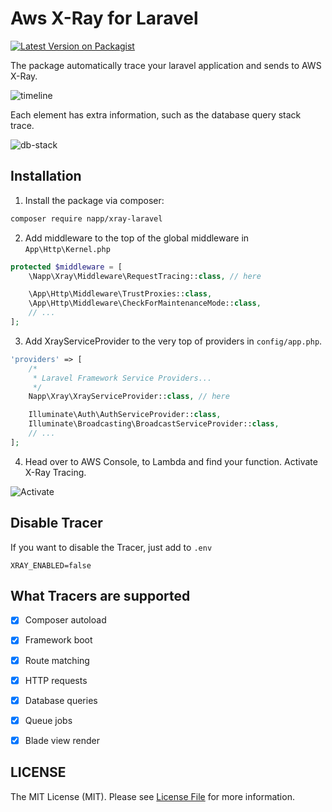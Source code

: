 # Aws X-Ray for Laravel

[![Latest Version on Packagist](https://img.shields.io/packagist/v/napp/xray-laravel.svg?style=flat-square)](https://packagist.org/packages/napp/xray-laravel)

The package automatically trace your laravel application and sends to AWS X-Ray.

![timeline](https://raw.githubusercontent.com/Napp/xray-laravel/master/docs/xray-timeline.png)

Each element has extra information, such as the database query stack trace. 

![db-stack](https://raw.githubusercontent.com/Napp/xray-laravel/master/docs/xray-db-stack.png)

## Installation

1. Install the package via composer:

```bash
composer require napp/xray-laravel
```

2. Add middleware to the top of the global middleware in `App\Http\Kernel.php`

```php
protected $middleware = [
    \Napp\Xray\Middleware\RequestTracing::class, // here

    \App\Http\Middleware\TrustProxies::class,
    \App\Http\Middleware\CheckForMaintenanceMode::class,
    // ...
];
```

3. Add XrayServiceProvider to the very top of providers in `config/app.php`. 

```php
'providers' => [
    /*
     * Laravel Framework Service Providers...
     */
    Napp\Xray\XrayServiceProvider::class, // here

    Illuminate\Auth\AuthServiceProvider::class,
    Illuminate\Broadcasting\BroadcastServiceProvider::class,
    // ...
];
```

4. Head over to AWS Console, to Lambda and find your function. Activate X-Ray Tracing.

![Activate](https://raw.githubusercontent.com/Napp/xray-laravel/master/docs/lambda-enable-xray.png)


## Disable Tracer

If you want to disable the Tracer, just add to `.env`

```dotenv
XRAY_ENABLED=false
```

## What Tracers are supported

- [x] Composer autoload
- [x] Framework boot
- [x] Route matching
- [x] HTTP requests
- [x] Database queries
- [x] Queue jobs
- [x] Blade view render


## LICENSE

The MIT License (MIT). Please see [License File](LICENSE.md) for more information.
